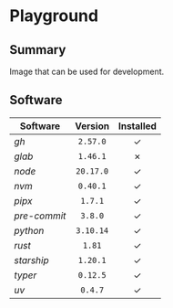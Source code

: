# Playground

## Summary

Image that can be used for development.

## Software

|**Software**|**Version**|**Installed**|
|------------|:---------:|:-----------:|
|*gh*        |`2.57.0`   |&check;      |
|*glab*      |`1.46.1`   |&cross;      |
|*node*      |`20.17.0`  |&check;      |
|*nvm*       |`0.40.1`   |&check;      |
|*pipx*      |`1.7.1`    |&check;      |
|*pre-commit*|`3.8.0`    |&check;      |
|*python*    |`3.10.14`  |&check;      |
|*rust*      |`1.81`     |&check;      |
|*starship*  |`1.20.1`   |&check;      |
|*typer*     |`0.12.5`   |&check;      |
|*uv*        |`0.4.7`    |&check;      |
